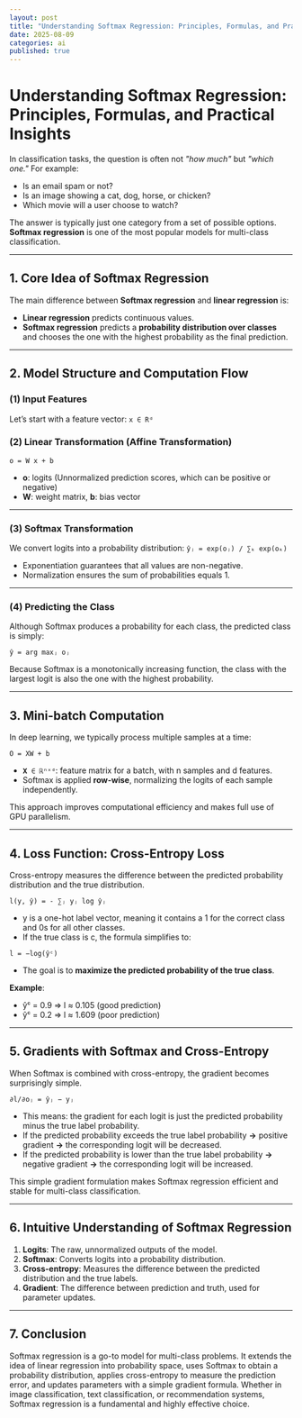 ```yaml
---
layout: post
title: "Understanding Softmax Regression: Principles, Formulas, and Practical Insights"
date: 2025-08-09
categories: ai
published: true
---
```


# Understanding Softmax Regression: Principles, Formulas, and Practical Insights
In classification tasks, the question is often not *"how much"* but *"which one."*
For example:
- Is an email spam or not?
- Is an image showing a cat, dog, horse, or chicken?
- Which movie will a user choose to watch?

The answer is typically just one category from a set of possible options.
**Softmax regression** is one of the most popular models for multi-class classification.

---

## 1. Core Idea of Softmax Regression
The main difference between **Softmax regression** and **linear regression** is: 
- **Linear regression** predicts continuous values. 
- **Softmax regression** predicts a **probability distribution over classes** and chooses the one with the highest probability as the final prediction.

---

## 2. Model Structure and Computation Flow

### (1) Input Features
Let’s start with a feature vector:
`x ∈ Rᵈ`

### (2) Linear Transformation (Affine Transformation)
`o = W x + b`
- **o**: logits (Unnormalized prediction scores, which can be positive or negative)  
- **W**: weight matrix, **b**: bias vector

---

### (3) Softmax Transformation
We convert logits into a probability distribution: 
`ŷⱼ = exp(oⱼ) / ∑ₖ exp(oₖ)`
- Exponentiation guarantees that all values are non-negative.
- Normalization ensures the sum of probabilities equals 1.

---

### (4) Predicting the Class
Although Softmax produces a probability for each class, the predicted class is simply:

`ŷ = arg maxⱼ oⱼ`

Because Softmax is a monotonically increasing function, the class with the largest logit is also the one with the highest probability.

---

## 3. Mini-batch Computation
In deep learning, we typically process multiple samples at a time:

`O = XW + b`
- `𝐗 ∈ ℝⁿˣᵈ`: feature matrix for a batch, with n samples and d features.
- Softmax is applied **row-wise**, normalizing the logits of each sample independently.

This approach improves computational efficiency and makes full use of GPU parallelism.

---

## 4. Loss Function: Cross-Entropy Loss
Cross-entropy measures the difference between the predicted probability distribution and the true distribution.

`l(y, ŷ) = - ∑ⱼ yⱼ log ŷⱼ`
- y is a one-hot label vector, meaning it contains a 1 for the correct class and 0s for all other classes.
- If the true class is c, the formula simplifies to:

`l = −log(ŷᶜ)`
- The goal is to **maximize the predicted probability of the true class**.

**Example**:
- ŷᶜ = 0.9 ⇒ l ≈ 0.105 (good prediction)
- ŷᶜ = 0.2 ⇒ l ≈ 1.609 (poor prediction)

---

## 5. Gradients with Softmax and Cross-Entropy
When Softmax is combined with cross-entropy, the gradient becomes surprisingly simple.

`∂l/∂oⱼ = ŷⱼ − yⱼ`
- This means: the gradient for each logit is just the predicted probability minus the true label probability.
- If the predicted probability exceeds the true label probability **→** positive gradient **→** the corresponding logit will be decreased.
- If the predicted probability is lower than the true label probability **→** negative gradient **→** the corresponding logit will be increased.

This simple gradient formulation makes Softmax regression efficient and stable for multi-class classification.

---

## 6. Intuitive Understanding of Softmax Regression
1. **Logits**: The raw, unnormalized outputs of the model.
2. **Softmax**: Converts logits into a probability distribution.
3. **Cross-entropy**: Measures the difference between the predicted distribution and the true labels.
4. **Gradient**: The difference between prediction and truth, used for parameter updates.

---

## 7. Conclusion
Softmax regression is a go-to model for multi-class problems. It extends the idea of linear regression into probability space, uses Softmax to obtain a probability distribution, applies cross-entropy to measure the prediction error, and updates parameters with a simple gradient formula. Whether in image classification, text classification, or recommendation systems, Softmax regression is a fundamental and highly effective choice.

